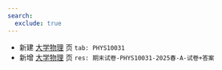 ```yaml
---
search:
  exclude: true
---
```


- 新建 [大学物理](../../../../course/大学物理.md) 页 `tab: PHYS10031`
- 新增 [大学物理](../../../../course/大学物理.md) 页 `res: 期末试卷-PHYS10031-2025春-A-试卷+答案`